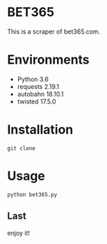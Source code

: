 # BET365

This is a scraper of bet365.com.

# Environments

- Python 3.6
- requests 2.19.1
- autobahn 18.10.1
- twisted 17.5.0



# Installation

```
git clone 
```



# Usage

```
python bet365.py
```



## Last

enjoy it!